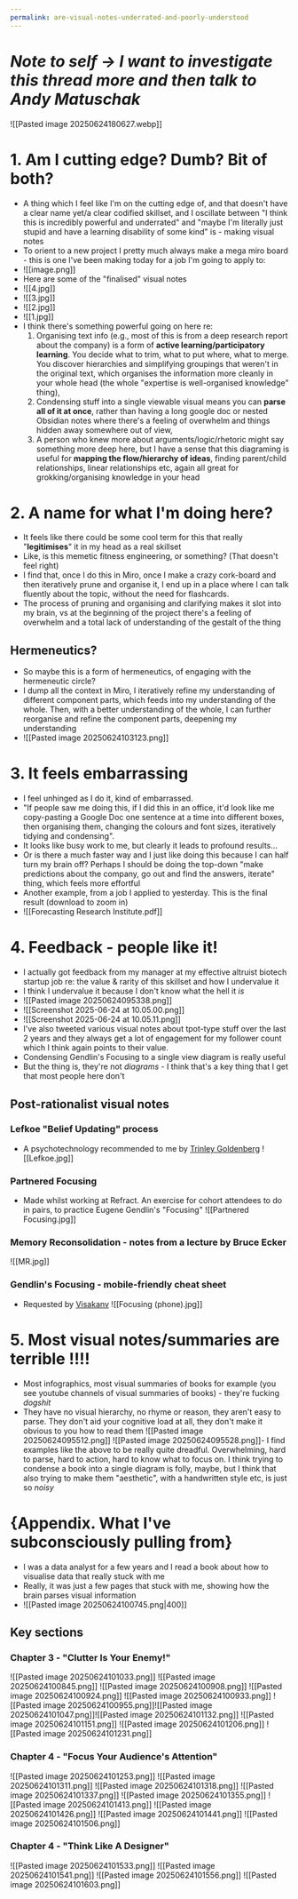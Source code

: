 ```yaml
---
permalink: are-visual-notes-underrated-and-poorly-understood
---
```


# *Note to self → I want to investigate this thread more and then talk to Andy Matuschak*
![[Pasted image 20250624180627.webp]]
# 1. Am I cutting edge? Dumb? Bit of both?
- A thing which I feel like I'm on the cutting edge of, and that doesn't have a clear name yet/a clear codified skillset, and I oscillate between "I think this is incredibly powerful and underrated" and "maybe I'm literally just stupid and have a learning disability of some kind" is - making visual notes
- To orient to a new project I pretty much always make a mega miro board - this is one I've been making today for a job I'm going to apply to:
- ![[image.png]]
- Here are some of the "finalised" visual notes
- ![[4.jpg]]
- ![[3.jpg]]
- ![[2.jpg]]
- ![[1.jpg]]
- I think there's something powerful going on here re:
	1. Organising text info (e.g., most of this is from a deep research report about the company) is a form of **active learning/participatory learning**. You decide what to trim, what to put where, what to merge. You discover hierarchies and simplifying groupings that weren't in the original text, which organises the information more cleanly in your whole head (the whole "expertise is well-organised knowledge" thing),
	2. Condensing stuff into a single viewable visual means you can **parse all of it at once**, rather than having a long google doc or nested Obsidian notes where there's a feeling of overwhelm and things hidden away somewhere out of view,
	3. A person who knew more about arguments/logic/rhetoric might say something more deep here, but I have a sense that this diagraming is useful for **mapping the flow/hierarchy of ideas**, finding parent/child relationships, linear relationships etc, again all great for grokking/organising knowledge in your head
# 2. A name for what I'm doing here?
- It feels like there could be some cool term for this that really "**legitimises**" it in my head as a real skillset 
- Like, is this memetic fitness engineering, or something? (That doesn't feel right) 
- I find that, once I do this in Miro, once I make a crazy cork-board and then iteratively prune and organise it, I end up in a place where I can talk fluently about the topic, without the need for flashcards. 
- The process of pruning and organising and clarifying makes it slot into my brain, vs at the beginning of the project there's a feeling of overwhelm and a total lack of understanding of the gestalt of the thing 
## Hermeneutics?
- So maybe this is a form of hermeneutics, of engaging with the hermeneutic circle?
- I dump all the context in Miro, I iteratively refine my understanding of different component parts, which feeds into my understanding of the whole. Then, with a better understanding of the whole, I can further reorganise and refine the component parts, deepening my understanding
- ![[Pasted image 20250624103123.png]]
# 3. It feels embarrassing
- I feel unhinged as I do it, kind of embarrassed. 
- "If people saw me doing this, if I did this in an office, it'd look like me copy-pasting a Google Doc one sentence at a time into different boxes, then organising them, changing the colours and font sizes, iteratively tidying and condensing". 
- It looks like busy work to me, but clearly it leads to profound results... 
- Or is there a much faster way and I just like doing this because I can half turn my brain off? Perhaps I should be doing the top-down "make predictions about the company, go out and find the answers, iterate" thing, which feels more effortful
- Another example, from a job I applied to yesterday. This is the final result (download to zoom in)
- ![[Forecasting Research Institute.pdf]]
# 4. Feedback - people like it!
- I actually got feedback from my manager at my effective altruist biotech startup job re: the value & rarity of this skillset and how I undervalue it
- I think I undervalue it because I don't know what the hell it _is_
- ![[Pasted image 20250624095338.png]]
- ![[Screenshot 2025-06-24 at 10.05.00.png]]
- ![[Screenshot 2025-06-24 at 10.05.11.png]]
- I've also tweeted various visual notes about tpot-type stuff over the last 2 years and they always get a lot of engagement for my follower count which I think again points to their value.
- Condensing Gendlin's Focusing to a single view diagram is really useful 
- But the thing is, they're not _diagrams_ - I think that's a key thing that I get that most people here don't 
## Post-rationalist visual notes
### Lefkoe "Belief Updating" process
- A psychotechnology recommended to me by [Trinley Goldenberg](https://twitter.com/mattgoldenberg)
![[Lefkoe.jpg]]
### Partnered Focusing
- Made whilst working at Refract. An exercise for cohort attendees to do in pairs, to practice Eugene Gendlin's "Focusing"
![[Partnered Focusing.jpg]]
### Memory Reconsolidation - notes from a lecture by Bruce Ecker 
![[MR.jpg]]
### Gendlin's Focusing - mobile-friendly cheat sheet
- Requested by [Visakanv](https://visakanv.com/)
![[Focusing (phone).jpg]]
# 5. Most visual notes/summaries are terrible !!!!
- Most infographics, most visual summaries of books for example (you see youtube channels of visual summaries of books) - they're fucking _dogshit_ 
- They have no visual hierarchy, no rhyme or reason, they aren't easy to parse. They don't aid your cognitive load at all, they don't make it obvious to you how to read them
![[Pasted image 20250624095512.png]]
![[Pasted image 20250624095528.png]]- I find examples like the above to be really quite dreadful. Overwhelming, hard to parse, hard to action, hard to know what to focus on. I think trying to condense a book into a single diagram is folly, maybe, but I think that also trying to make them "aesthetic", with a handwritten style etc, is just so _noisy_
# {Appendix. What I've subconsciously pulling from}
- I was a data analyst for a few years and I read a book about how to visualise data that really stuck with me
- Really, it was just a few pages that stuck with me, showing how the brain parses visual information
- ![[Pasted image 20250624100745.png|400]]
## Key sections
### Chapter 3 - "Clutter Is Your Enemy!"
![[Pasted image 20250624101033.png]]
![[Pasted image 20250624100845.png]]
![[Pasted image 20250624100908.png]]
![[Pasted image 20250624100924.png]]
![[Pasted image 20250624100933.png]]
![[Pasted image 20250624100955.png]]![[Pasted image 20250624101047.png]]![[Pasted image 20250624101132.png]]
![[Pasted image 20250624101151.png]]
![[Pasted image 20250624101206.png]]
![[Pasted image 20250624101231.png]]
### Chapter 4 - "Focus Your Audience's Attention"
![[Pasted image 20250624101253.png]]
![[Pasted image 20250624101311.png]]
![[Pasted image 20250624101318.png]]
![[Pasted image 20250624101337.png]]
![[Pasted image 20250624101355.png]]
![[Pasted image 20250624101413.png]]
![[Pasted image 20250624101426.png]]
![[Pasted image 20250624101441.png]]
![[Pasted image 20250624101506.png]]
### Chapter 4 - "Think Like A Designer"
![[Pasted image 20250624101533.png]]
![[Pasted image 20250624101541.png]]
![[Pasted image 20250624101556.png]]
![[Pasted image 20250624101603.png]]